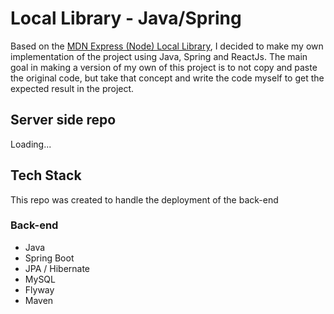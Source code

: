 
# Local Library - Java/Spring

Based on the <a href="https://developer.mozilla.org/en-US/docs/Learn/Server-side/Express_Nodejs/Tutorial_local_library_website">MDN Express (Node) Local Library</a>, I decided to make my own implementation of the project using Java, Spring and ReactJs. The main goal in making a version of my own of this project is to not copy and paste the original code, but take that concept and write the code myself to get the expected result in the project.

## Server side repo

Loading...

## Tech Stack

This repo was created to handle the deployment of the back-end

### Back-end
- Java
- Spring Boot
- JPA / Hibernate
- MySQL
- Flyway
- Maven


